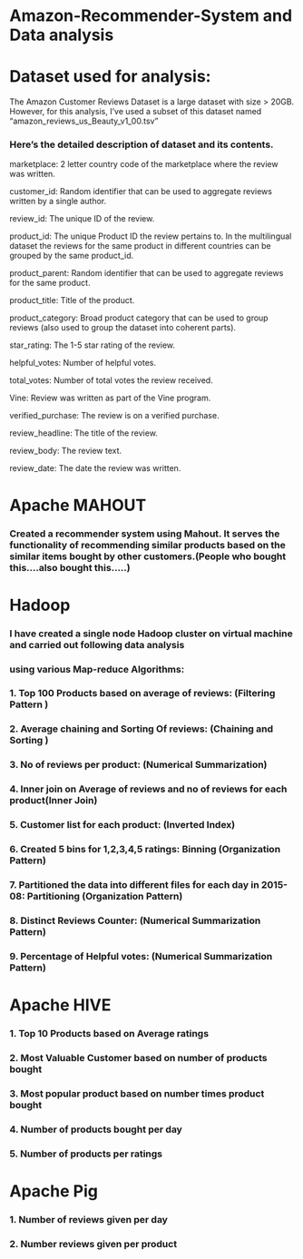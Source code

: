 # Amazon-Recommender-System and Data analysis

# Dataset used for analysis:
The Amazon Customer Reviews Dataset is a large dataset with size > 20GB. 
However, for this analysis, I’ve used a subset of this dataset named
“amazon_reviews_us_Beauty_v1_00.tsv” 

### Here’s the detailed description of dataset and its contents. 
marketplace: 2 letter country code of the marketplace where the review was written. 

customer_id: Random identifier that can be used to aggregate reviews written by a single author. 

review_id: The unique ID of the review. 

product_id: The unique Product ID the review pertains to. In the multilingual dataset the reviews for the same product in different countries can be grouped by the same product_id.

product_parent: Random identifier that can be used to aggregate reviews for the same product. 

product_title: Title of the product. 

product_category: Broad product category that can be used to group reviews 
(also used to group the dataset into coherent parts). 

star_rating: The 1-5 star rating of the review. 

helpful_votes: Number of helpful votes. 

total_votes: Number of total votes the review received. 

Vine: Review was written as part of the Vine program. 

verified_purchase: The review is on a verified purchase. 

review_headline: The title of the review. 

review_body: The review text. 

review_date: The date the review was written.

# Apache MAHOUT
### Created a recommender system using Mahout. It serves the functionality of recommending similar products based on the similar items bought by other customers.(People who bought this….also bought this…..)

# Hadoop
### I have created a single node Hadoop cluster on virtual machine and carried out following data analysis 
### using various Map-reduce Algorithms:
### 1.	 Top 100 Products based on average of reviews: (Filtering Pattern )
### 2.	 Average chaining and Sorting Of reviews: (Chaining and Sorting )
### 3.	 No of reviews per product: (Numerical Summarization)
### 4.	 Inner join on Average of reviews and no of reviews for each product(Inner Join)
### 5.	 Customer list for each product: (Inverted Index)
### 6.	 Created 5 bins for 1,2,3,4,5 ratings: Binning (Organization Pattern)
### 7.	 Partitioned the data into different files for each day in 2015-08:  Partitioning (Organization Pattern)
### 8.	 Distinct Reviews Counter:  (Numerical Summarization Pattern)
### 9.	Percentage of Helpful votes: (Numerical Summarization Pattern)

# Apache HIVE
### 1.	Top 10 Products based on Average ratings
### 2.	Most Valuable Customer based on number of products bought
### 3.	Most popular product based on number times product bought
### 4.	Number of products bought per day
### 5.	Number of products per ratings

# Apache Pig
### 1.	 Number of reviews given per day
### 2.	 Number reviews given per product



